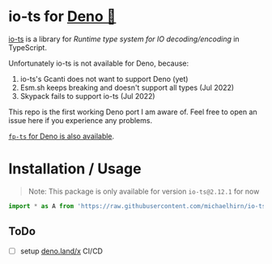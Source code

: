 <h1 align="left">
io-ts for <a href="https://github.com/denoland/deno">Deno 🦕</a>
</h1>

[io-ts](https://github.com/gcanti/io-ts) is a library for _Runtime type system for IO decoding/encoding_ in TypeScript.

Unfortunately io-ts is not available for Deno, because:

1. io-ts's Gcanti does not want to support Deno (yet)
2. Esm.sh keeps breaking and doesn't support all types (Jul 2022)
3. Skypack fails to support io-ts (Jul 2022)

This repo is the first working Deno port I am aware of. Feel free to open an issue here if you experience any problems.

[`fp-ts` for Deno is also available](https://github.com/michaelhirn/fp-ts).

# Installation / Usage

> Note: This package is only available for version `io-ts@2.12.1` for now

```ts
import * as A from 'https://raw.githubusercontent.com/michaelhirn/io-ts/master/lib/Codec.ts'
```

## ToDo

- [ ] setup [deno.land/x](https://deno.land/x) CI/CD
